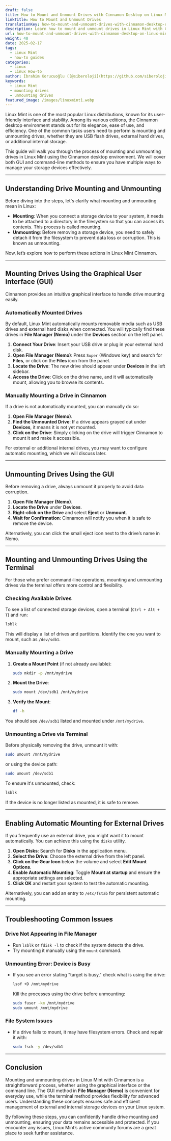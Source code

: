 ```yaml
---
draft: false
title: How to Mount and Unmount Drives with Cinnamon Desktop on Linux Mint
linkTitle: How to Mount and Unmount Drives
translationKey: how-to-mount-and-unmount-drives-with-cinnamon-desktop-on-linux-mint
description: Learn how to mount and unmount drives in Linux Mint with Cinnamon, a popular Linux desktop environment.
url: how-to-mount-and-unmount-drives-with-cinnamon-desktop-on-linux-mint
weight: 40
date: 2025-02-17
tags:
  - Linux Mint
  - how-to guides
categories:
  - Linux
  - Linux How-to
author: İbrahim Korucuoğlu ([@siberoloji](https://github.com/siberoloji))
keywords:
  - Linux Mint
  - mounting drives
  - unmounting drives
featured_image: /images/linuxmint1.webp
---
```

Linux Mint is one of the most popular Linux distributions, known for its user-friendly interface and stability. Among its various editions, the Cinnamon desktop environment stands out for its elegance, ease of use, and efficiency. One of the common tasks users need to perform is mounting and unmounting drives, whether they are USB flash drives, external hard drives, or additional internal storage.

This guide will walk you through the process of mounting and unmounting drives in Linux Mint using the Cinnamon desktop environment. We will cover both GUI and command-line methods to ensure you have multiple ways to manage your storage devices effectively.

---

## **Understanding Drive Mounting and Unmounting**

Before diving into the steps, let's clarify what mounting and unmounting mean in Linux:

- **Mounting**: When you connect a storage device to your system, it needs to be attached to a directory in the filesystem so that you can access its contents. This process is called mounting.
- **Unmounting**: Before removing a storage device, you need to safely detach it from the filesystem to prevent data loss or corruption. This is known as unmounting.

Now, let’s explore how to perform these actions in Linux Mint Cinnamon.

---

## **Mounting Drives Using the Graphical User Interface (GUI)**

Cinnamon provides an intuitive graphical interface to handle drive mounting easily.

### **Automatically Mounted Drives**

By default, Linux Mint automatically mounts removable media such as USB drives and external hard disks when connected. You will typically find these drives in **File Manager (Nemo)** under the **Devices** section on the left panel.

1. **Connect Your Drive**: Insert your USB drive or plug in your external hard disk.
2. **Open File Manager (Nemo)**: Press `Super` (Windows key) and search for **Files**, or click on the **Files** icon from the panel.
3. **Locate the Drive**: The new drive should appear under **Devices** in the left sidebar.
4. **Access the Drive**: Click on the drive name, and it will automatically mount, allowing you to browse its contents.

### **Manually Mounting a Drive in Cinnamon**

If a drive is not automatically mounted, you can manually do so:

1. **Open File Manager (Nemo)**.
2. **Find the Unmounted Drive**: If a drive appears grayed out under **Devices**, it means it is not yet mounted.
3. **Click on the Drive**: Simply clicking on the drive will trigger Cinnamon to mount it and make it accessible.

For external or additional internal drives, you may want to configure automatic mounting, which we will discuss later.

---

## **Unmounting Drives Using the GUI**

Before removing a drive, always unmount it properly to avoid data corruption.

1. **Open File Manager (Nemo)**.
2. **Locate the Drive** under **Devices**.
3. **Right-click on the Drive** and select **Eject** or **Unmount**.
4. **Wait for Confirmation**: Cinnamon will notify you when it is safe to remove the device.

Alternatively, you can click the small eject icon next to the drive’s name in Nemo.

---

## **Mounting and Unmounting Drives Using the Terminal**

For those who prefer command-line operations, mounting and unmounting drives via the terminal offers more control and flexibility.

### **Checking Available Drives**

To see a list of connected storage devices, open a terminal (`Ctrl + Alt + T`) and run:

```bash
lsblk
```

This will display a list of drives and partitions. Identify the one you want to mount, such as `/dev/sdb1`.

### **Manually Mounting a Drive**

1. **Create a Mount Point** (if not already available):

   ```bash
   sudo mkdir -p /mnt/mydrive
   ```

2. **Mount the Drive**:

   ```bash
   sudo mount /dev/sdb1 /mnt/mydrive
   ```

3. **Verify the Mount**:

   ```bash
   df -h
   ```

You should see `/dev/sdb1` listed and mounted under `/mnt/mydrive`.

### **Unmounting a Drive via Terminal**

Before physically removing the drive, unmount it with:

```bash
sudo umount /mnt/mydrive
```

or using the device path:

```bash
sudo umount /dev/sdb1
```

To ensure it's unmounted, check:

```bash
lsblk
```

If the device is no longer listed as mounted, it is safe to remove.

---

## **Enabling Automatic Mounting for External Drives**

If you frequently use an external drive, you might want it to mount automatically. You can achieve this using the `disks` utility.

1. **Open Disks**: Search for **Disks** in the application menu.
2. **Select the Drive**: Choose the external drive from the left panel.
3. **Click on the Gear Icon** below the volume and select **Edit Mount Options**.
4. **Enable Automatic Mounting**: Toggle **Mount at startup** and ensure the appropriate settings are selected.
5. **Click OK** and restart your system to test the automatic mounting.

Alternatively, you can add an entry to `/etc/fstab` for persistent automatic mounting.

---

## **Troubleshooting Common Issues**

### **Drive Not Appearing in File Manager**

- Run `lsblk` or `fdisk -l` to check if the system detects the drive.
- Try mounting it manually using the `mount` command.

### **Unmounting Error: Device is Busy**

- If you see an error stating "target is busy," check what is using the drive:

  ```bash
  lsof +D /mnt/mydrive
  ```
  
  Kill the processes using the drive before unmounting:
  
  ```bash
  sudo fuser -km /mnt/mydrive
  sudo umount /mnt/mydrive
  ```

### **File System Issues**

- If a drive fails to mount, it may have filesystem errors. Check and repair it with:
  
  ```bash
  sudo fsck -y /dev/sdb1
  ```

---

## **Conclusion**

Mounting and unmounting drives in Linux Mint with Cinnamon is a straightforward process, whether using the graphical interface or the command line. The GUI method in **File Manager (Nemo)** is convenient for everyday use, while the terminal method provides flexibility for advanced users. Understanding these concepts ensures safe and efficient management of external and internal storage devices on your Linux system.

By following these steps, you can confidently handle drive mounting and unmounting, ensuring your data remains accessible and protected. If you encounter any issues, Linux Mint’s active community forums are a great place to seek further assistance.

